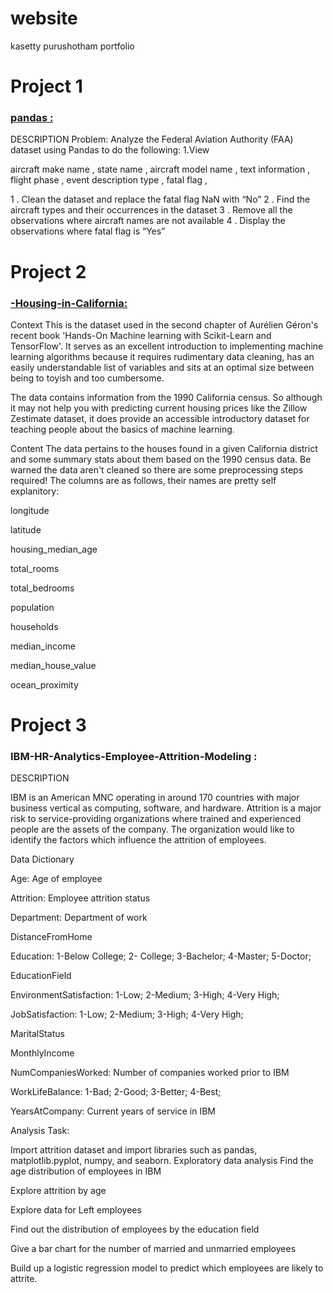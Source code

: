 # website
kasetty purushotham portfolio


# Project 1

### [pandas :](https://github.com/kasettypurush/pandas)

DESCRIPTION Problem: Analyze the Federal Aviation Authority (FAA) dataset using Pandas to do the following: 1.View

aircraft make name , state name , aircraft model name , text information , flight phase , event description type , fatal flag ,

1 . Clean the dataset and replace the fatal flag NaN with “No” 
2 . Find the aircraft types and their occurrences in the dataset 
3 . Remove all the observations where aircraft names are not available 
4 . Display the observations where fatal flag is “Yes”



# Project 2

### [-Housing-in-California:](https://github.com/kasettypurush/-Housing-in-California)

Context This is the dataset used in the second chapter of Aurélien Géron's recent book 'Hands-On Machine learning with Scikit-Learn and TensorFlow'. It serves as an excellent introduction to implementing machine learning algorithms because it requires rudimentary data cleaning, has an easily understandable list of variables and sits at an optimal size between being to toyish and too cumbersome.

The data contains information from the 1990 California census. So although it may not help you with predicting current housing prices like the Zillow Zestimate dataset, it does provide an accessible introductory dataset for teaching people about the basics of machine learning.

Content The data pertains to the houses found in a given California district and some summary stats about them based on the 1990 census data. Be warned the data aren't cleaned so there are some preprocessing steps required! The columns are as follows, their names are pretty self explanitory:

longitude

latitude

housing_median_age

total_rooms

total_bedrooms

population

households

median_income

median_house_value

ocean_proximity



# Project 3 



### IBM-HR-Analytics-Employee-Attrition-Modeling :


DESCRIPTION

IBM is an American MNC operating in around 170 countries with major business vertical as computing, software, and hardware. Attrition is a major risk to service-providing organizations where trained and experienced people are the assets of the company. The organization would like to identify the factors which influence the attrition of employees.

Data Dictionary

Age: Age of employee

Attrition: Employee attrition status

Department: Department of work

DistanceFromHome

Education: 1-Below College; 2- College; 3-Bachelor; 4-Master; 5-Doctor;

EducationField

EnvironmentSatisfaction: 1-Low; 2-Medium; 3-High; 4-Very High;

JobSatisfaction: 1-Low; 2-Medium; 3-High; 4-Very High;

MaritalStatus

MonthlyIncome

NumCompaniesWorked: Number of companies worked prior to IBM

WorkLifeBalance: 1-Bad; 2-Good; 3-Better; 4-Best;

YearsAtCompany: Current years of service in IBM

Analysis Task:

Import attrition dataset and import libraries such as pandas, matplotlib.pyplot, numpy, and seaborn.
Exploratory data analysis
Find the age distribution of employees in IBM

Explore attrition by age

Explore data for Left employees

Find out the distribution of employees by the education field

Give a bar chart for the number of married and unmarried employees

Build up a logistic regression model to predict which employees are likely to attrite.
